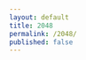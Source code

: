 ```yaml
---
layout: default
title: 2048
permalink: /2048/
published: false
---
```


<table  id="2048" class="table table-bordered" style="display:none;">
    <tr>
        <td></td><td></td><td></td><td></td>
    </tr>
    <tr>
        <td></td><td></td><td></td><td></td>
    </tr>
    <tr>
        <td></td><td></td><td></td><td></td>
    </tr>
    <tr>
        <td></td><td></td><td></td><td></td>
    </tr>
</table>


